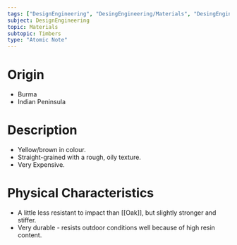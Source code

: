 ```yaml
---
tags: ["DesignEngineering", "DesingEngineering/Materials", "DesingEngineering/Materials/Timbers", "DesingEngineering/Materials/Timbers/Hardwoods"]
subject: DesignEngineering
topic: Materials
subtopic: Timbers
type: "Atomic Note"
---
```


# Origin
 - Burma
 - Indian Peninsula

# Description
 - Yellow/brown in colour.
 - Straight-grained with a rough, oily texture.
 - Very Expensive.

# Physical Characteristics 
 - A little less resistant to impact than [[Oak]], but slightly stronger and stiffer.
 - Very durable - resists outdoor conditions well because of high resin content.